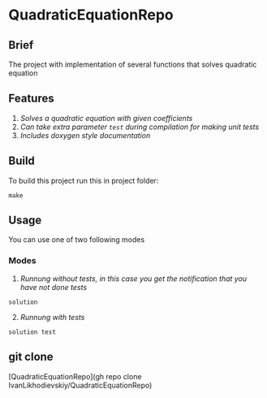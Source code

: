 # QuadraticEquationRepo

## Brief

The project with implementation of several functions that solves quadratic equation

## Features

1. *Solves a quadratic equation with given coefficients*
2. *Can take extra parameter `test` during compilation for making unit tests*
3. *Includes doxygen style documentation*

## Build

To build this project run this in project folder:

```shell
make
```

## Usage

You can use one of two following modes

### Modes

1. *Runnung without tests, in this case you get the notification that you have not done tests*
```shell
solution
```
2. *Runnung with tests*
```shell
solution test
```

## git clone
[QuadraticEquationRepo](gh repo clone IvanLikhodievskiy/QuadraticEquationRepo)
